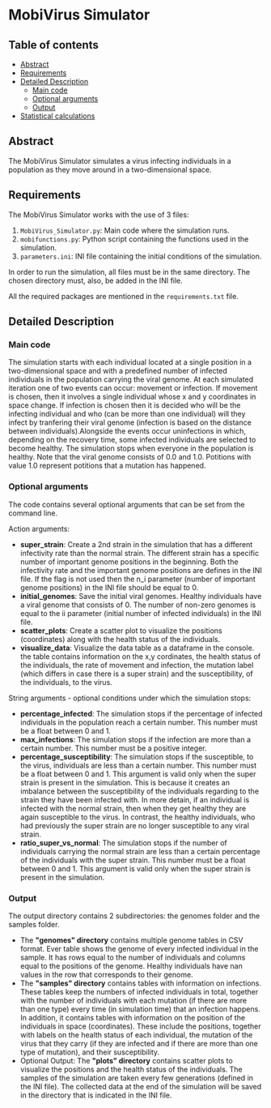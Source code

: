 # MobiVirus Simulator

## Table of contents

- [Abstract](#Abstract)
- [Requirements](#Requirements)
- [Detailed Description](#Detailed-Description)
  - [Main code](#Main-code)
  - [Optional arguments](#Optional-arguments)
  - [Output](#Output)
- [Statistical calculations](#Statistical-calculations)

## Abstract

The MobiVirus Simulator simulates a virus infecting individuals in a population as they move around in a two-dimensional space.

## Requirements

The MobiVirus Simulator works with the use of 3 files:

1. `MobiVirus_Simulator.py`: Main code where the simulation runs.
2. `mobifunctions.py`: Python script containing the functions used in the simulation.
3. `parameters.ini`: INI file containing the initial conditions of the simulation.

In order to run the simulation, all files must be in the same directory. The chosen directory must, also, be added in the INI file.

All the required packages are mentioned in the `requirements.txt` file.

## Detailed Description

### Main code

The simulation starts with each individual located at a single position in a two-dimensional space and with a predefined number of infected individuals in the population carrying the viral genome. At each simulated iteration one of two events can occur: movement or infection. If movement is chosen, then it involves a single individual whose x and y coordinates in space change. If infection is chosen then it is decided who will be the infecting individual and who (can be more than one individual) will they infect by tranfering their viral genome (infection is based on the distance between individuals).Alongside the events occur uninfections in which, depending on the recovery time, some infected individuals are selected to become healthy. The simulation stops when everyone in the population is healthy.
Note that the viral genome consists of 0.0 and 1.0. Potitions with value 1.0 represent potitions that a mutation has happened.

### Optional arguments

The code contains several optional arguments that can be set from the command line.

Action arguments:

- **super_strain**: Create a 2nd strain in the simulation that has a different infectivity rate than the normal strain. The different strain has a specific number of important genome positions in the beginning. Both the infectivity rate and the important genome positions are defines in the INI file.
  If the flag is not used then the n_i parameter (number of important genome positions) in the INI file should be equal to 0.
- **initial_genomes**: Save the initial viral genomes. Healthy individuals have a viral genome that consists of 0. The number of non-zero genomes is equal to the ii parameter (initial number of infected individuals) in the INI file.
- **scatter_plots**: Create a scatter plot to visualize the positions (coordinates) along with the health status of the individuals.
- **visualize_data**: Visualize the data table as a dataframe in the console. the table contains information on the x,y cordinates, the health status of the individuals, the rate of movement and infection, the mutation label (which differs in case there is a super strain) and the susceptibility, of the individuals, to the virus.

String arguments - optional conditions under which the simulation stops:

- **percentage_infected**: The simulation stops if the percentage of infected individuals in the population reach a certain number. This number must be a float between 0 and 1.
- **max_infections**: The simulation stops if the infection are more than a certain number. This number must be a positive integer.
- **percentage_susceptibility**: The simulation stops if the susceptible, to the virus, individuals are less than a certain number. This number must be a float between 0 and 1. This argument is valid only when the super strain is present in the simulation. This is because it creates an imbalance between the susceptibility of the individuals regarding to the strain they have been infected with. In more detain, if an individual is infected with the normal strain, then when they get healthy they are again susceptible to the virus. In contrast, the healthy individuals, who had previously the super strain are no longer susceptible to any viral strain.
- **ratio_super_vs_normal**: The simulation stops if the number of individuals carrying the normal strain are less than a certain percentage of the individuals with the super strain. This number must be a float between 0 and 1. This argument is valid only when the super strain is present in the simulation.

### Output

The output directory contains 2 subdirectories: the genomes folder and the samples folder.

- The **"genomes" directory** contains multiple genome tables in CSV format. Ever table shows the genome of every infected individual in the sample. It has rows equal to the number of individuals and columns equal to the positions of the genome. Healthy individuals have nan values in the row that corresponds to their genome.
- The **"samples" directory** contains tables with information on infections. These tables keep the numbers of infected individuals in total, together with the number of individuals with each mutation (if there are more than one type) every time (in simulation time) that an infection happens. In addition, it contains tables with information on the position of the individuals in space (coordinates). These include the positions, together with labels on the health status of each individual, the mutation of the virus that they carry (if they are infected and if there are more than one type of mutation), and their susceptibility.
- Optional Output: The **"plots" directory** contains scatter plots to visualize the positions and the health status of the individuals.
  The samples of the simulation are taken every few generations (defined in the INI file).
  The collected data at the end of the simulation will be saved in the directory that is indicated in the INI file.
